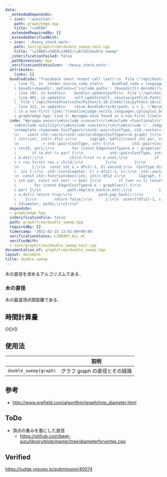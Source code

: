 ```yaml
---
data:
  _extendedDependsOn:
  - icon: ':question:'
    path: graph/edge.hpp
    title: "\u8FBA"
  _extendedRequiredBy: []
  _extendedVerifiedWith:
  - icon: ':heavy_check_mark:'
    path: test/graph/tree/double_sweep.test.cpp
    title: "\u30B0\u30E9\u30D5/\u6728/double sweep"
  _isVerificationFailed: false
  _pathExtension: hpp
  _verificationStatusIcon: ':heavy_check_mark:'
  attributes:
    links: []
  bundledCode: "Traceback (most recent call last):\n  File \"/opt/hostedtoolcache/Python/3.10.2/x64/lib/python3.10/site-packages/onlinejudge_verify/documentation/build.py\"\
    , line 71, in _render_source_code_stat\n    bundled_code = language.bundle(stat.path,\
    \ basedir=basedir, options={'include_paths': [basedir]}).decode()\n  File \"/opt/hostedtoolcache/Python/3.10.2/x64/lib/python3.10/site-packages/onlinejudge_verify/languages/cplusplus.py\"\
    , line 187, in bundle\n    bundler.update(path)\n  File \"/opt/hostedtoolcache/Python/3.10.2/x64/lib/python3.10/site-packages/onlinejudge_verify/languages/cplusplus_bundle.py\"\
    , line 401, in update\n    self.update(self._resolve(pathlib.Path(included), included_from=path))\n\
    \  File \"/opt/hostedtoolcache/Python/3.10.2/x64/lib/python3.10/site-packages/onlinejudge_verify/languages/cplusplus_bundle.py\"\
    , line 312, in update\n    raise BundleErrorAt(path, i + 1, \"#pragma once found\
    \ in a non-first line\")\nonlinejudge_verify.languages.cplusplus_bundle.BundleErrorAt:\
    \ graph/edge.hpp: line 5: #pragma once found in a non-first line\n"
  code: "#pragma once\r\n#include <cassert>\r\n#include <functional>\r\n#include <tuple>\r\
    \n#include <utility>\r\n#include <vector>\r\n\r\n#include \"../edge.hpp\"\r\n\r\
    \ntemplate <typename CostType>\r\nstd::pair<CostType, std::vector<int>> double_sweep(\r\
    \n    const std::vector<std::vector<Edge<CostType>>>& graph) {\r\n  const std::function<std::pair<CostType,\
    \ int>(int, int)> dfs1 =\r\n      [&graph, &dfs1](const int par, const int ver)\r\
    \n          -> std::pair<CostType, int> {\r\n        std::pair<CostType, int>\
    \ res{0, ver};\r\n        for (const Edge<CostType>& e : graph[ver]) {\r\n   \
    \       if (e.dst != par) {\r\n            std::pair<CostType, int> child = dfs1(ver,\
    \ e.dst);\r\n            child.first += e.cost;\r\n            if (child.first\
    \ > res.first) res = child;\r\n          }\r\n        }\r\n        return res;\r\
    \n      };\r\n  const int s = dfs1(-1, 0).second;\r\n  CostType diameter;\r\n\
    \  int t;\r\n  std::tie(diameter, t) = dfs1(-1, s);\r\n  std::vector<int> path{s};\r\
    \n  const std::function<bool(int, int)> dfs2 =\r\n      [&graph, t, &path, &dfs2](const\
    \ int par, const int ver) -> bool {\r\n        if (ver == t) return true;\r\n\
    \        for (const Edge<CostType>& e : graph[ver]) {\r\n          if (e.dst !=\
    \ par) {\r\n            path.emplace_back(e.dst);\r\n            if (dfs2(ver,\
    \ e.dst)) return true;\r\n            path.pop_back();\r\n          }\r\n    \
    \    }\r\n        return false;\r\n      };\r\n  assert(dfs2(-1, s));\r\n  return\
    \ {diameter, path};\r\n}\r\n"
  dependsOn:
  - graph/edge.hpp
  isVerificationFile: false
  path: graph/tree/double_sweep.hpp
  requiredBy: []
  timestamp: '2022-02-15 13:02:09+09:00'
  verificationStatus: LIBRARY_ALL_AC
  verifiedWith:
  - test/graph/tree/double_sweep.test.cpp
documentation_of: graph/tree/double_sweep.hpp
layout: document
title: double sweep
---
```


木の直径を求めるアルゴリズムである．


### 木の直径

木の最遠頂点間距離である．


## 時間計算量

$O(\lvert V \rvert)$


## 使用法

||説明|
|:--:|:--:|
|`double_sweep(graph)`|グラフ $\mathrm{graph}$ の直径とその経路|


## 参考

- http://www.prefield.com/algorithm/graph/tree_diameter.html


## ToDo

- 頂点の重みを基にした直径
  - https://github.com/beet-aizu/library/blob/master/tree/diameterforvertex.cpp


## Verified

https://judge.yosupo.jp/submission/40074
